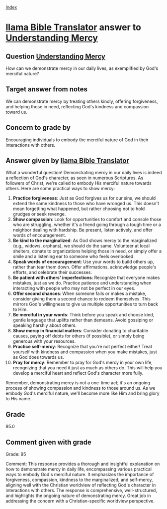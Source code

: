 
[Index](../../index.md)
# [llama Bible Translator](../../answering_models/llama_Bible_Translator.md) answer to [Understanding Mercy](../../questions/Understanding_Mercy.md)

## Question [Understanding Mercy](../../questions/Understanding_Mercy.md)
How can we demonstrate mercy in our daily lives, as exemplified by God's merciful nature?

## Target answer from notes
We can demonstrate mercy by treating others kindly, offering forgiveness, and helping those in need, reflecting God's kindness and compassion toward us.

## Concern to grade by
Encouraging individuals to embody the merciful nature of God in their interactions with others.

## Answer given by [llama Bible Translator](../../answering_models/llama_Bible_Translator.md)
What a wonderful question! Demonstrating mercy in our daily lives is indeed a reflection of God's character, as seen in numerous Scriptures. As followers of Christ, we're called to embody His merciful nature towards others. Here are some practical ways to show mercy:

1. **Practice forgiveness**: Just as God forgives us for our sins, we should extend the same kindness to those who have wronged us. This doesn't mean forgetting what happened, but rather choosing not to hold grudges or seek revenge.
2. **Show compassion**: Look for opportunities to comfort and console those who are struggling, whether it's a friend going through a tough time or a neighbor dealing with hardship. Be present, listen actively, and offer words of encouragement.
3. **Be kind to the marginalized**: As God shows mercy to the marginalized (e.g., widows, orphans), we should do the same. Volunteer at local shelters, donate to organizations helping those in need, or simply offer a smile and a listening ear to someone who feels overlooked.
4. **Speak words of encouragement**: Use your words to build others up, rather than tear them down. Offer affirmations, acknowledge people's efforts, and celebrate their successes.
5. **Be patient with others' imperfections**: Recognize that everyone makes mistakes, just as we do. Practice patience and understanding when interacting with people who may not be perfect in our eyes.
6. **Offer second chances**: When someone fails or makes a mistake, consider giving them a second chance to redeem themselves. This mirrors God's willingness to give us multiple opportunities to turn back to Him.
7. **Be merciful in your words**: Think before you speak and choose kind, gentle language that uplifts rather than demeans. Avoid gossiping or speaking harshly about others.
8. **Show mercy in financial matters**: Consider donating to charitable causes, paying off debts for others (if possible), or simply being generous with your resources.
9. **Practice self-mercy**: Recognize that you're not perfect either! Treat yourself with kindness and compassion when you make mistakes, just as God does towards us.
10. **Pray for mercy**: Remember to pray for God's mercy in your own life, recognizing that you need it just as much as others do. This will help you develop a merciful heart and reflect God's character more fully.

Remember, demonstrating mercy is not a one-time act; it's an ongoing process of showing compassion and kindness to those around us. As we embody God's merciful nature, we'll become more like Him and bring glory to His name.

## Grade
95.0

## Comment given with grade
Grade: 95

Comment: This response provides a thorough and insightful explanation on how to demonstrate mercy in daily life, encompassing various practical ways to embody God's merciful nature. It emphasizes the importance of forgiveness, compassion, kindness to the marginalized, and self-mercy, aligning well with the Christian worldview of reflecting God's character in interactions with others. The response is comprehensive, well-structured, and highlights the ongoing nature of demonstrating mercy. Great job in addressing the concern with a Christian-specific worldview perspective.
